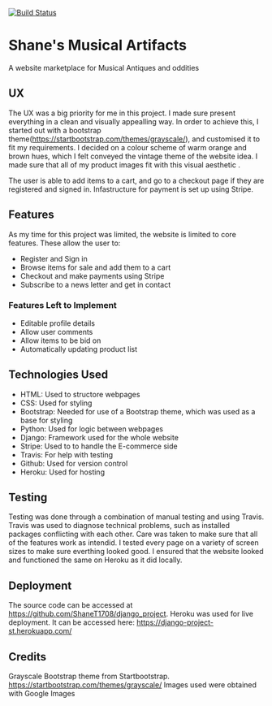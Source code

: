 [![Build Status](https://travis-ci.org/ShaneT1708/django_project.svg?branch=master)](https://travis-ci.org/ShaneT1708/django_project)


# Shane's Musical Artifacts

A website marketplace for Musical Antiques and oddities 
 
## UX
 
The UX  was a big priority for me in this project. I made sure present everything in a clean and visually appealling way. In order to achieve this, I started out with a bootstrap theme(https://startbootstrap.com/themes/grayscale/), and customised it to fit my requirements.
I decided on a colour scheme of warm orange and brown hues, which I felt conveyed the vintage theme of the website idea. I made sure that all of my product images fit with this visual aesthetic .

The user is able to add items to a cart, and go to a checkout page if they are registered and signed in. Infastructure for payment is set up using Stripe.

## Features

As my time for this project was limited, the website is limited to core features. These allow the user to:
- Register and Sign in
- Browse items for sale and add them to a cart
- Checkout and make payments using Stripe
- Subscribe to a news letter and get in contact 

### Features Left to Implement
- Editable profile details
- Allow user comments
- Allow items to be bid on
- Automatically updating product list

## Technologies Used

- HTML: Used to structore webpages
- CSS: Used for styling
- Bootstrap: Needed for use of a Bootstrap theme, which was used as a base for styling
- Python: Used for logic between webpages
- Django: Framework used for the whole website
- Stripe: Used to to handle the E-commerce side
- Travis: For help with testing
- Github: Used for version control
- Heroku: Used for hosting



## Testing

Testing was done through a combination of manual testing and using Travis.
Travis was used to diagnose technical problems, such as installed packages conflicting with each other.
Care was taken to make sure that all of the features work as intendid. I tested every page on a variety of screen sizes to make sure everthing looked good.
I ensured that the website looked and functioned the same on Heroku as it did locally.

## Deployment

The source code can be accessed at https://github.com/ShaneT1708/django_project.
Heroku was used for live deployment. It can be accessed here: https://django-project-st.herokuapp.com/

## Credits

Grayscale Bootstrap theme from Startbootstrap. https://startbootstrap.com/themes/grayscale/
Images used were obtained with Google Images

